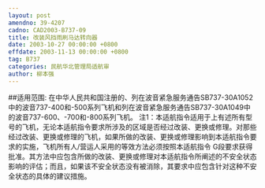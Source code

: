 ```yaml
---
layout: post
amendno: 39-4207
cadno: CAD2003-B737-09
title: 改装风挡雨刷马达转向器
date: 2003-10-27 00:00:00 +0800
effdate: 2003-11-13 00:00:00 +0800
tag: B737
categories: 民航华北管理局适航审
author: 柳本强
---
```


##适用范围:
在中华人民共和国注册的、列在波音紧急服务通告SB737-30A1052中的波音737-400和-500系列飞机和列在波音紧急服务通告SB737-30A1049中的波音737-600、-700和-800系列飞机。
注1：本适航指令适用于上有述所有型号的飞机，无论本适航指令要求所涉及的区域是否经过改装、更换或修理。对那些经过改装、更换或修理的飞机，如果所做的改装、更换或修理影响到本适航指令要求的实施，飞机所有人/营运人采用的等效方法必须按照本适航指令 G段要求获得批准。其方法中应包含所做的改装、更换或修理对本适航指令所阐述的不安全状态影响的评估；而且，如果该不安全状态没有被消除，其要求中应包含针对这种不安全状态的具体的建议措施。

